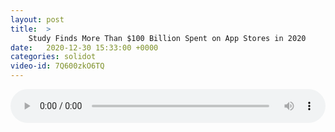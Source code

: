```yaml
---
layout: post
title:  >
    Study Finds More Than $100 Billion Spent on App Stores in 2020
date:   2020-12-30 15:33:00 +0000
categories: solidot
video-id: 7Q600zkO6TQ
---
```


<audio src="/assets/1d953184ca64168d514120e7966d1f84.mp3" style="width: 100%;" controls></audio>

